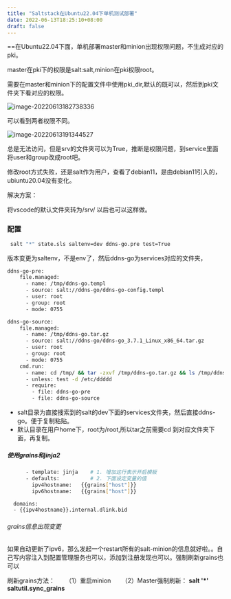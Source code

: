 ```yaml
---
title: "Saltstack在Ubuntu22.04下单机测试部署"
date: 2022-06-13T18:25:10+08:00
draft: false
---
```


==在Ubuntu22.04下面，单机部署master和minion出现权限问题，不生成对应的pki。

master在pki下的权限是salt:salt,minion在pki权限root。

需要在master和minion下的配置文件中使用pki_dir,默认的既可以，然后到pki文件夹下看对应的权限。

![image-20220613182738336](https://res.cloudinary.com/dbzr1zvpf/image/upload/v1655116060/2022/06/6b447d8da2c6d8377f7697f3247c1aef.webp)

可以看到两者权限不同。

![image-20220613191344527](https://res.cloudinary.com/dbzr1zvpf/image/upload/v1655118826/2022/06/4ece2358b42352df43ad778e13fe9aff.webp)

总是无法访问，但是srv的文件夹可以为True，推断是权限问题，到service里面将user和group改成root吧。

修改root方式失败，还是salt作为用户，查看了debian11，是由debian11引入的，ubiuntu20.04没有变化。

解决方案：

将vscode的默认文件夹转为/srv/  以后也可以这样做。

### 配置

```Bash
 salt "*" state.sls saltenv=dev ddns-go.pre test=True
```

版本变更为saltenv，不是env了，然后ddns-go为services对应的文件夹，

```Bash
ddns-go-pre:
    file.managed:
      - name: /tmp/ddns-go.templ
      - source: salt://ddns-go/ddns-go-config.templ
      - user: root
      - group: root
      - mode: 0755

ddns-go-source:
    file.managed:
      - name: /tmp/ddns-go.tar.gz
      - source: salt://ddns-go/ddns-go_3.7.1_Linux_x86_64.tar.gz
      - user: root
      - group: root
      - mode: 0755
    cmd.run:
      - name: cd /tmp/ && tar -zxvf /tmp/ddns-go.tar.gz && ls /tmp/ddns-go
      - unless: test -d /etc/ddddd
      - require:
        - file: ddns-go-pre
        - file: ddns-go-source

```

+ salt目录为直接搜索到的salt的dev下面的services文件夹，然后直接ddns-go。便于复制粘贴。
+ 默认目录在用户home下，root为/root,所以tar之前需要cd 到对应文件夹下面，再复制。

##### 使用grains和jinja2

```Bash
      - template: jinja    # 1. 增加这行表示开启模板
      - defaults:          # 2. 下面设定变量的值
        ipv4hostname:   {{grains["host"]}}
        ipv6hostname:   {{grains["host"]}}
```

```Bash
  domains:
  - {{ipv4hostname}}.internal.dlink.bid
```

###### grains信息出现变更

如果自动更新了ipv6，那么发起一个restart所有的salt-minion的信息就好啦。。自己写内容注入到配置管理服务也可以，添加到注册发现也可以。强制刷新grains也可以

刷新grains方法：
　　（1）重启minion
　　（2）Master强制刷新： **salt '\*' saltutil.sync_grains**
